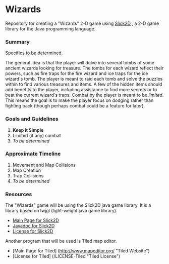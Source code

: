 # Wizards
Repository for creating a "Wizards" 2-D game using [Slick2D](https://github.com/exovum/slickwizards/blob/master/README.md#resources "Resources") , a 2-D game library for the Java programming language.

### Summary
Specifics to be determined.

The general idea is that the player will delve into several tombs of some ancient wizards looking for treasure. The tombs for each wizard reflect their powers, such as fire traps for the fire wizard and ice traps for the ice wizard's tomb. The player is meant to raid each tomb and solve the puzzles within to find various treasures and items. A few of the hidden items should add benefits to the player, including assistance to find more secrets or to beat the current wizard's traps. Combat by the player is meant to be _limited_. This means the goal is to make the player focus on dodging rather than fighting back (though perhaps combat could be a feature for later). 

### Goals and Guidelines
1. **Keep it Simple**
2. Limited (if any) combat
3. _To be determined_

### Approximate Timeline

1. Movement and Map Collisions
2. Map Creation
3. Trap Collisions
4. _To be determined_

### Resources
The "Wizards" game will be using the Slick2D java game library. It is a library based on lwjgl (light-weight java game library).
* [Main Page for Slick2D](http://slick.ninjacave.com/ "Slick2D Website")
* [Javadoc for Slick2D](http://slick.ninjacave.com/javadoc/ "Slick2D Javadoc")
* [License for Slick2D](./LICENSE-Slick2D "Slick2D License")

Another program that will be used is Tiled map editor.
* [Main Page for Tiled] (http://www.mapeditor.org/ "Tiled Website")
* [License for Tiled] (/LICENSE-Tiled "Tiled License")

[1]: (https://github.com/exovum/slickwizards/blob/master/README.md#resources)
